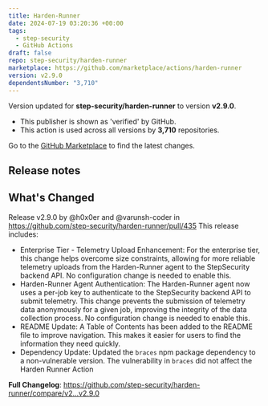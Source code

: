 ```yaml
---
title: Harden-Runner
date: 2024-07-19 03:20:36 +00:00
tags:
  - step-security
  - GitHub Actions
draft: false
repo: step-security/harden-runner
marketplace: https://github.com/marketplace/actions/harden-runner
version: v2.9.0
dependentsNumber: "3,710"
---
```



Version updated for **step-security/harden-runner** to version **v2.9.0**.
- This publisher is shown as 'verified' by GitHub.
- This action is used across all versions by **3,710** repositories.

Go to the [GitHub Marketplace](https://github.com/marketplace/actions/harden-runner) to find the latest changes.

## Release notes

## What's Changed
Release v2.9.0 by @h0x0er and @varunsh-coder in https://github.com/step-security/harden-runner/pull/435
This release includes:
- Enterprise Tier - Telemetry Upload Enhancement:
For the enterprise tier, this change helps overcome size constraints, allowing for more reliable telemetry uploads from the Harden-Runner agent to the StepSecurity backend API. No configuration change is needed to enable this.
- Harden-Runner Agent Authentication:
The Harden-Runner agent now uses a per-job key to authenticate to the StepSecurity backend API to submit telemetry. This change prevents the submission of telemetry data anonymously for a given job, improving the integrity of the data collection process. No configuration change is needed to enable this.
- README Update:
A Table of Contents has been added to the README file to improve navigation. This makes it easier for users to find the information they need quickly.
- Dependency Update:
Updated the `braces` npm package dependency to a non-vulnerable version. The vulnerability in `braces` did not affect the Harden Runner Action

**Full Changelog**: https://github.com/step-security/harden-runner/compare/v2...v2.9.0
